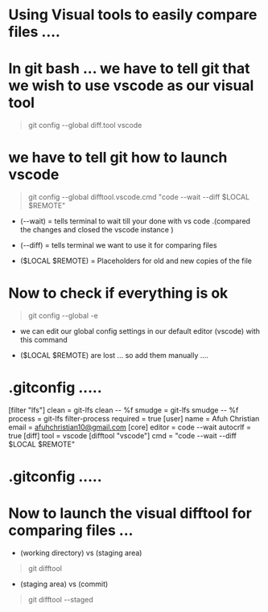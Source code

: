# Using Visual tools to easily compare files .... 

# In git bash ... we have to tell git that we wish to use vscode as our visual tool 

> git config --global diff.tool vscode 

# we have to tell git how to launch vscode  

> git config --global difftool.vscode.cmd "code --wait --diff $LOCAL $REMOTE"

- (--wait) = tells terminal to wait till your done with vs code .(compared the changes and closed the vscode instance )

- (--diff) = tells terminal we want to use it for comparing files 

- ($LOCAL $REMOTE) = Placeholders for old and new copies of the file 

# Now to check if everything is ok 

> git config --global -e

- we can edit our global config settings in our default editor (vscode) with this command 

- ($LOCAL $REMOTE) are lost ... so add them manually ....

# .gitconfig .....
[filter "lfs"]
	clean = git-lfs clean -- %f
	smudge = git-lfs smudge -- %f
	process = git-lfs filter-process
	required = true
[user]
	name = Afuh Christian
	email = afuhchristian10@gmail.com
[core]
	editor = code --wait
	autocrlf = true
[diff]
	tool = vscode
[difftool "vscode"]
	cmd = "code --wait --diff $LOCAL $REMOTE"
# .gitconfig .....


# Now to launch the visual difftool for comparing files ... 

- (working directory) vs (staging area)  
> git difftool

- (staging area) vs (commit)
> git difftool --staged